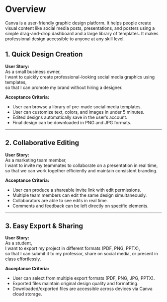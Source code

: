 # Overview

Canva is a user-friendly graphic design platform. It helps people create visual content like social media posts, presentations, and posters using a simple drag-and-drop dashboard and a large library of templates. It makes professional design accessible to anyone at any skill level.

## 1. Quick Design Creation  
**User Story:**  
As a small business owner,  
I want to quickly create professional-looking social media graphics using templates,  
so that I can promote my brand without hiring a designer.  

**Acceptance Criteria:**  
- User can browse a library of pre-made social media templates.  
- User can customize text, colors, and images in under 5 minutes.  
- Edited designs automatically save in the user’s account.  
- Final design can be downloaded in PNG and JPG formats.  

---

## 2. Collaborative Editing  
**User Story:**  
As a marketing team member,  
I want to invite my teammates to collaborate on a presentation in real time,  
so that we can work together efficiently and maintain consistent branding.  

**Acceptance Criteria:**  
- User can produce a shareable invite link with edit permissions.  
- Multiple team members can edit the same design simultaneously.  
- Collaborators are able to see edits in real time.  
- Comments and feedback can be left directly on specific elements.  

---

## 3. Easy Export & Sharing  
**User Story:**  
As a student,  
I want to export my project in different formats (PDF, PNG, PPTX),  
so that I can submit it to my professor, share on social media, or present in class effortlessly.

**Acceptance Criteria:**  
- User can select from multiple export formats (PDF, PNG, JPG, PPTX).  
- Exported files maintain original design quality and formatting.  
- Downloaded/exported files are accessible across devices via Canva cloud storage.  
